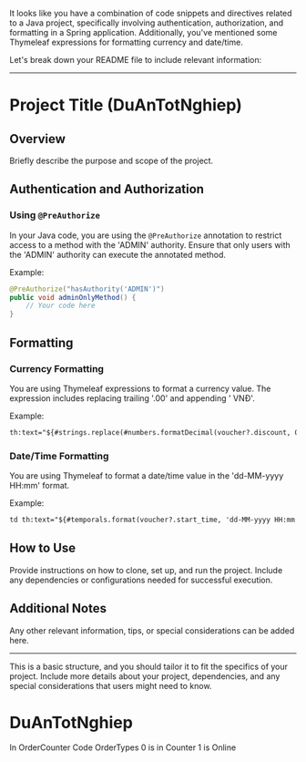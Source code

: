 It looks like you have a combination of code snippets and directives related to a Java project, specifically involving authentication, authorization, and formatting in a Spring application. Additionally, you've mentioned some Thymeleaf expressions for formatting currency and date/time.

Let's break down your README file to include relevant information:

---

# Project Title (DuAnTotNghiep)

## Overview
Briefly describe the purpose and scope of the project.

## Authentication and Authorization

### Using `@PreAuthorize`
In your Java code, you are using the `@PreAuthorize` annotation to restrict access to a method with the 'ADMIN' authority. Ensure that only users with the 'ADMIN' authority can execute the annotated method.

Example:
```java
@PreAuthorize("hasAuthority('ADMIN')")
public void adminOnlyMethod() {
    // Your code here
}
```

## Formatting

### Currency Formatting
You are using Thymeleaf expressions to format a currency value. The expression includes replacing trailing '.00' and appending ' VNĐ'.

Example:
```html
th:text="${#strings.replace(#numbers.formatDecimal(voucher?.discount, 0, 'COMMA', 2, 'POINT'), '.00', '')} + ' VNĐ'"
```

### Date/Time Formatting
You are using Thymeleaf to format a date/time value in the 'dd-MM-yyyy HH:mm' format.

Example:
```html
td th:text="${#temporals.format(voucher?.start_time, 'dd-MM-yyyy HH:mm')}"
```

## How to Use
Provide instructions on how to clone, set up, and run the project. Include any dependencies or configurations needed for successful execution.

## Additional Notes
Any other relevant information, tips, or special considerations can be added here.

---

This is a basic structure, and you should tailor it to fit the specifics of your project. Include more details about your project, dependencies, and any special considerations that users might need to know.
# DuAnTotNghiep
In OrderCounter Code
 OrderTypes
0 is in Counter
1 is Online
